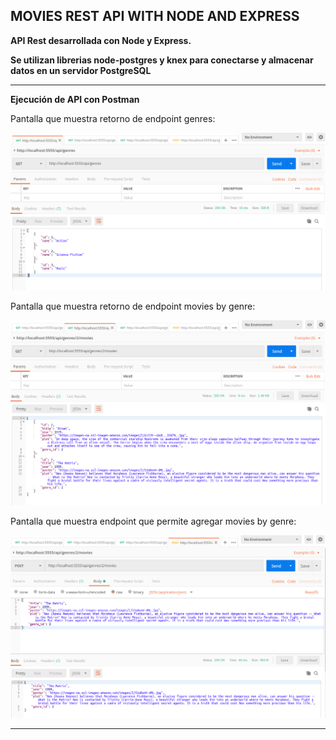 MOVIES REST API WITH NODE AND EXPRESS
--------------------------------------------------------------------------------------------------------------------

**API Rest desarrollada con Node y Express.**

**Se utilizan librerias node-postgres y knex para conectarse y almacenar datos en un servidor PostgreSQL**

--------------------------------------------------------------------------------------------------------------------

**Ejecución de API con Postman**

Pantalla que muestra retorno de endpoint genres:

![Screenshot Genres](screenshots/postman-node-rest-genres.png)

Pantalla que muestra retorno de endpoint movies by genre:

![Screenshot MoviesByGenre](screenshots/postman-node-movies-by-genre.png)

Pantalla que muestra endpoint que permite agregar movies by genre:

![Screenshot PostMovie](screenshots/postman-node-post-movie.png)

--------------------------------------------------------------------------------------------------------------------